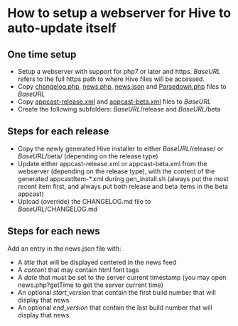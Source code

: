 # How to setup a webserver for Hive to auto-update itself

## One time setup
- Setup a webserver with support for php7 or later and https. *BaseURL* refers to the full https path to where Hive files will be accessed.
- Copy [changelog.php](changelog.php), [news.php](news.php), [news.json](news.json) and [Parsedown.php](Parsedown.php) files to *BaseURL*
- Copy [appcast-release.xml](appcast-release.xml) and [appcast-beta.xml](appcast-beta.xml) files to *BaseURL*
- Create the following subfolders: *BaseURL*/release and *BaseURL*/beta

## Steps for each release
- Copy the newly generated Hive installer to either *BaseURL*/release/ or *BaseURL*/beta/ (depending on the release type)
- Update either appcast-release.xml or appcast-beta.xml from the webserver (depending on the release type), with the content of the generated appcastItem-*.xml during gen_install.sh (always put the most recent item first, and always put both release and beta items in the beta appcast)
- Upload (override) the CHANGELOG.md file to *BaseURL*/CHANGELOG.md

## Steps for each news
Add an entry in the news.json file with:
- A _title_ that will be displayed centered in the news feed
- A _content_ that may contain html font tags
- A _date_ that must be set to the server current timestamp (you may open news.php?getTime to get the server current time)
- An optional _start_version_ that contain the first build number that will display that news
- An optional _end_version_ that contain the last build number that will display that news
